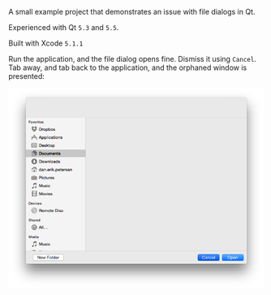A small example project that demonstrates an issue with file dialogs in Qt.

Experienced with Qt `5.3` and `5.5`.

Built with Xcode `5.1.1`

Run the application, and the file dialog opens fine. Dismiss it using `Cancel`. Tab away, and tab back to the application, and the orphaned window is presented:

![](https://github.com/surething/filedialog/blob/master/window.png)
